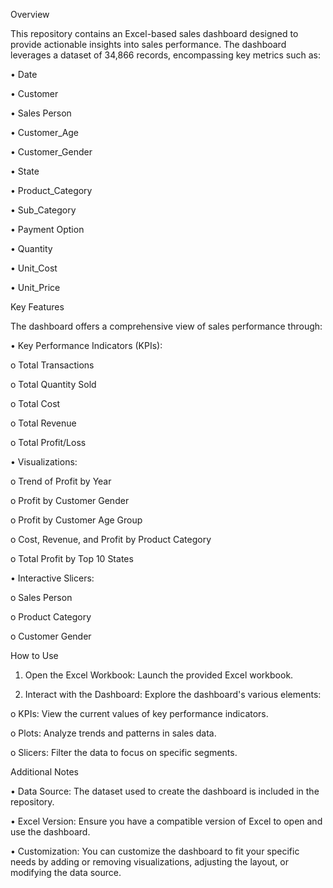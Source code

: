 Overview

This repository contains an Excel-based sales dashboard designed to provide actionable insights into sales performance. The dashboard leverages a dataset of 34,866 records, encompassing key metrics such as:

•	Date

•	Customer

•	Sales Person

•	Customer_Age

•	Customer_Gender

•	State

•	Product_Category

•	Sub_Category

•	Payment Option

•	Quantity

•	Unit_Cost

•	Unit_Price

Key Features

The dashboard offers a comprehensive view of sales performance through:

•	Key Performance Indicators (KPIs):

o	Total Transactions

o	Total Quantity Sold

o	Total Cost

o	Total Revenue

o	Total Profit/Loss

•	Visualizations:

o	Trend of Profit by Year

o	Profit by Customer Gender

o	Profit by Customer Age Group

o	Cost, Revenue, and Profit by Product Category

o	Total Profit by Top 10 States

•	Interactive Slicers:

o	Sales Person

o	Product Category

o	Customer Gender

How to Use

1.	Open the Excel Workbook: Launch the provided Excel workbook.

2.	Interact with the Dashboard: Explore the dashboard's various elements:
   
o	KPIs: View the current values of key performance indicators.

o	Plots: Analyze trends and patterns in sales data.

o	Slicers: Filter the data to focus on specific segments.

Additional Notes

•	Data Source: The dataset used to create the dashboard is included in the repository.

•	Excel Version: Ensure you have a compatible version of Excel to open and use the dashboard.

•	Customization: You can customize the dashboard to fit your specific needs by adding or removing visualizations, adjusting the layout, or modifying the data source.
